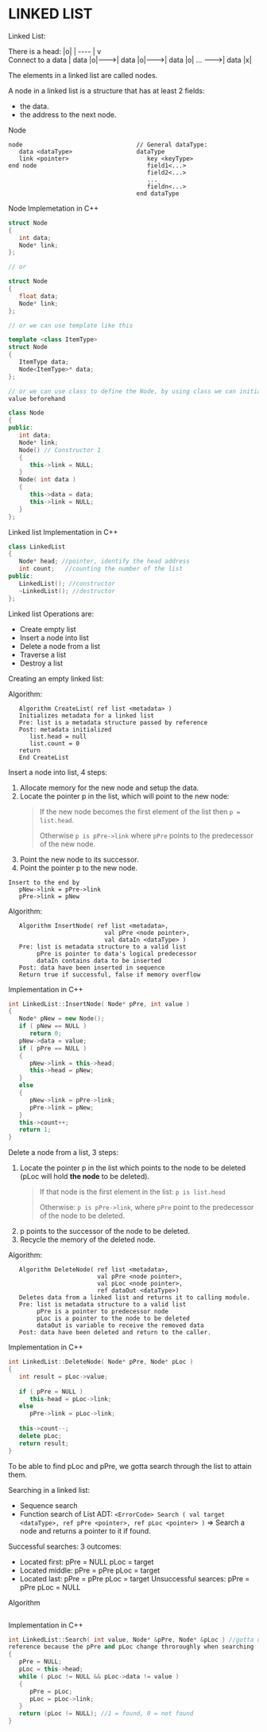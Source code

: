 LINKED LIST
===

Linked List:

There is a head: |o|
                  |
                   ----
                      |
                      v                     
Connect to a data   | data |o|--->| data |o|--->| data |o| ... --->| data |x|

The elements in a linked list are called nodes.

A node in a linked list is a structure that has at least 2 fields:
   - the data.
   - the address to the next node.

Node
```
node                                // General dataType:
   data <dataType>                  dataType
   link <pointer>                      key <keyType>
end node                               field1<...>
                                       field2<...>
                                       ...
                                       fieldn<...>
                                    end dataType
```

Node Implemetation in C++ 
```C++
struct Node
{
   int data;
   Node* link;
};

// or

struct Node
{
   float data;
   Node* link;
};

// or we can use template like this

template <class ItemType>
struct Node
{
   ItemType data;
   Node<ItemType>* data;
};

// or we can use class to define the Node, by using class we can initiate the
value beforehand

class Node
{
public:
   int data;
   Node* link;
   Node() // Constructor 1
   {
      this->link = NULL;
   }
   Node( int data )
   {
      this->data = data;
      this->link = NULL;
   }
};
```

Linked list Implementation in C++
```C++
class LinkedList
{
   Node* head; //pointer, identify the head address
   int count;   //counting the number of the list
public:
   LinkedList(); //constructor
   ~LinkedList(); //destructor
};
```

Linked list Operations are:
   - Create empty list
   - Insert a node into list
   - Delete a node from a list
   - Traverse a list
   - Destroy a list

Creating an empty linked list:

Algorithm:
```
   Algorithm CreateList( ref list <metadata> )
   Initializes metadata for a linked list
   Pre: list is a metadata structure passed by reference
   Post: metadata initialized
      list.head = null
      list.count = 0
   return
   End CreateList
```

Insert a node into list, 4 steps:
1. Allocate memory for the new node and setup the data.
2. Locate the pointer p in the list, which will point to the new node:
   > If the new node becomes the first element of the list then `p = list.head`.
   >
   > Otherwise `p is pPre->link` where `pPre` points to the predecessor of the new
   > node.
   >
3. Point the new node to its successor.
4. Point the pointer p to the new node.

```
Insert to the end by 
   pNew->link = pPre->link
   pPre->link = pNew
```

Algorithm:
```
   Algorithm InsertNode( ref list <metadata>,
                           val pPre <node pointer>, 
                           val dataIn <dataType> ) 
   Pre: list is metadata structure to a valid list
        pPre is pointer to data's logical predecessor
        dataIn contains data to be inserted
   Post: data have been inserted in sequence
   Return true if successful, false if memory overflow
```

Implementation in C++
```C++
int LinkedList::InsertNode( Node* pPre, int value )
{
   Node* pNew = new Node();
   if ( pNew == NULL )
      return 0;
   pNew->data = value;
   if ( pPre == NULL )
   {
      pNew->link = this->head;
      this->head = pNew;
   }
   else
   {
      pNew->link = pPre->link;
      pPre->link = pNew;
   }
   this->count++;
   return 1;
}
```

Delete a node from a list, 3 steps:
1. Locate the pointer p in the list which points to the node to be deleted (pLoc
   will hold **the node** to be deleted).
   > If that node is the first element in the list: `p is list.head`
   > 
   > Otherwise: `p is pPre->link`, where `pPre` point to the predecessor of the
   > node to be deleted.
2. p points to the successor of the node to be deleted.
3. Recycle the memory of the deleted node.

Algorithm:
```
   Algorithm DeleteNode( ref list <metadata>,
                         val pPre <node pointer>,
                         val pLoc <node pointer>,
                         ref dataOut <dataType>)
   Deletes data from a linked list and returns it to calling module.
   Pre: list is metadata structure to a valid list
        pPre is a pointer to predecessor node
        pLoc is a pointer to the node to be deleted
        dataOut is variable to receive the removed data
   Post: data have been deleted and return to the caller.
```

Implementation in C++
```C++
int LinkedList::DeleteNode( Node* pPre, Node* pLoc )
{
   int result = pLoc->value;
   
   if ( pPre = NULL )
      this-head = pLoc->link;
   else
      pPre->link = pLoc->link;
   
   this->count--;
   delete pLoc;
   return result;
}
```

To be able to find pLoc and pPre, we gotta search through the list to attain
them.

Searching in a linked list:
   - Sequence search
   - Function search of List ADT:
      `<ErrorCode> Search ( val target <dataType>, ref pPre <pointer>, ref pLoc
<pointer> )`
   => Search a node and returns a pointer to it if found.

Successful searches: 3 outcomes:
   - Located first: 
      pPre = NULL
      pLoc = target
   - Located middle:
      pPre = pPre
      pLoc = target 
   - Located last:
      pPre = pPre
      pLoc = target
Unsuccessful searces:
   pPre = pPre
   pLoc = NULL

Algorithm
```
```

Implementation in C++
```C++
int LinkedList::Search( int value, Node* &pPre, Node* &pLoc ) //gotta use
reference because the pPre and pLoc change throroughly when searching
{
   pPre = NULL;
   pLoc = this->head;
   while ( pLoc != NULL && pLoc->data != value )
   {
      pPre = pLoc;
      pLoc = pLoc->link;   
   } 
   return (pLoc != NULL); //1 = found, 0 = not found
}
```
